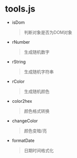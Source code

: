 # tools.js
* isDom
  > 判断对象是否为DOM对象
* rNumber
  > 生成随机数字
* rString
  > 生成随机字符串
* rColor
  > 生成随机颜色
* color2hex
  > 颜色格式转换
* changeColor
  > 颜色变暗/亮
* formatDate
  > 日期时间格式化
